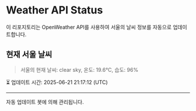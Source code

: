 
# Weather API Status

이 리포지토리는 OpenWeather API를 사용하여 서울의 날씨 정보를 자동으로 업데이트합니다.

## 현재 서울 날씨
> 서울의 현재 날씨: clear sky, 온도: 19.6°C, 습도: 96%

⏳ 업데이트 시간: 2025-06-21 21:17:12 (UTC)

---
자동 업데이트 봇에 의해 관리됩니다.
